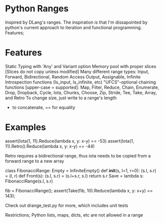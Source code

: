# Python Ranges
Inspired by DLang's ranges. The inspiration is that I'm dissapointed by python's current approach to iteration and functional programming. Features;


# Features 

  Static Typing with 'Any' and Variant option
  Memory pool with proper slices [Slices do not copy unless modified]
  Many different range types:
    Input, Forward, Bidirectional, Random Access
    Output, Assignable, Infinite
  Introspection functions (Is_input, Is_infinite, etc)
  "UFCS"-optional chaining functions [upper-case = supported]:
    Map, Filter, Reduce, Chain, Enumerate, Drop, Dropback, Cycle, Iota, Chunks,
    Choose, Zip, Stride, Tee, Take, Array, and Retro
  To change size, just write to a range's length
  + to concatenate, == for equality

# Examples

  assert(Iota(1, 11).Reduce(lambda x, y: x-y) == -53)
  assert(Iota(1, 11).Retro().Reduce(lambda x, y: x-y) == -44)
  
Retro requires a bidirectional range, thus iota needs to be copied from a forward range to a new array

  class FibonacciRange:
    Empty = InfiniteEmpty()
    def __init__(s, l=1, r=0): (s.l, s.r) = (l, r)
    def Front(s):
      (s.l, s.r) = (s.l+s.r, s.l)
       return s.r
    Save = lambda s: FibonacciRange(s.l, s.r)

  fib = FibonacciRange();
  assert(Take(fib, 10).Reduce(lambda x, y: x+y) == 143);


Check out drange_test.py for more, which includes unit tests

Restrictions;
  Python lists, maps, dicts, etc are not allowed in a range

